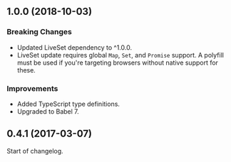 ## 1.0.0 (2018-10-03)

### Breaking Changes

- Updated LiveSet dependency to ^1.0.0.
- LiveSet update requires global `Map`, `Set`, and `Promise` support. A polyfill
  must be used if you're targeting browsers without native support for these.

### Improvements

- Added TypeScript type definitions.
- Upgraded to Babel 7.

## 0.4.1 (2017-03-07)

Start of changelog.
